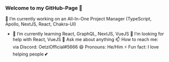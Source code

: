 ### Welcome to my GitHub-Page 👋

🔭 I’m currently working on an All-In-One Project Manager (TypeScript, Apollo, NextJS, React, Chakra-UI)
- 🌱 I’m currently learning React, GraphQL, NextJS, VueJS
🤔 I’m looking for help with React, VueJS
💬 Ask me about anything
📫 How to reach me: via Discord: OetziOfficial#5666
😄 Pronouns: He/Him
⚡ Fun fact: I love helping people 💕
